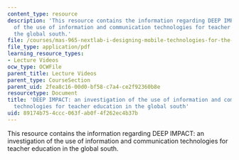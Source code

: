 ```yaml
---
content_type: resource
description: 'This resource contains the information regarding DEEP IMPACT: an investigation
  of the use of information and communication technologies for teacher education in
  the global south.'
file: /courses/mas-965-nextlab-i-designing-mobile-technologies-for-the-next-billion-users-fall-2008/89174b754ccc063fab0f4f262ec4b37b_MITMAS_965F08_Lec19_rm.pdf
file_type: application/pdf
learning_resource_types:
- Lecture Videos
ocw_type: OCWFile
parent_title: Lecture Videos
parent_type: CourseSection
parent_uid: 2fea8c16-00d0-bf58-c7a4-ce2f92360b8e
resourcetype: Document
title: 'DEEP IMPACT: an investigation of the use of information and communication
  technologies for teacher education in the global south'
uid: 89174b75-4ccc-063f-ab0f-4f262ec4b37b
---
```

This resource contains the information regarding DEEP IMPACT: an investigation of the use of information and communication technologies for teacher education in the global south.

